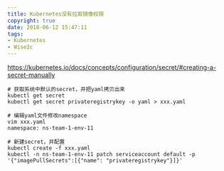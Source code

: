 ```yaml
---
title: Kubernetes没有拉取镜像权限
copyright: true
date: 2018-06-12 15:47:11
tags:
- Kubernetes
- Wise2c
---
```


https://kubernetes.io/docs/concepts/configuration/secret/#creating-a-secret-manually

```shell
# 获取系统中默认的secret，并把yaml拷贝出来
kubectl get secret
kubectl get secret privateregistrykey -o yaml > xxx.yaml

# 编辑yaml文件修改namespace
vim xxx.yaml 
namespace: ns-team-1-env-11

# 新建secret，并配置
kubectl create -f xxx.yaml
kubectl -n ns-team-1-env-11 patch serviceaccount default -p '{"imagePullSecrets":[{"name": "privateregistrykey"}]}'
```

